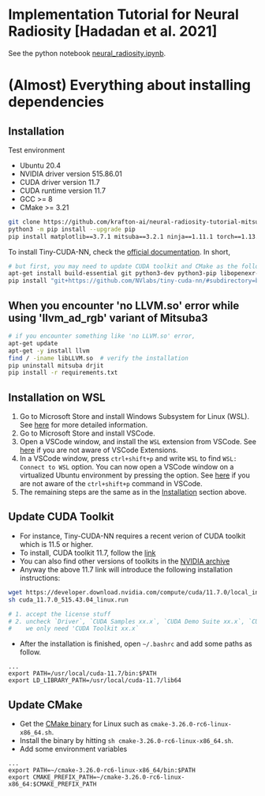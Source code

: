 # Implementation Tutorial for Neural Radiosity [Hadadan et al. 2021]

See the python notebook [neural_radiosity.ipynb](https://github.com/krafton-ai/neural-radiosity-tutorial-mitsuba3/blob/main/neural_radiosity.ipynb).

# (Almost) Everything about installing dependencies
## Installation
Test environment
- Ubuntu 20.4
- NVIDIA driver version 515.86.01
- CUDA driver version 11.7
- CUDA runtime version 11.7
- GCC >= 8
- CMake >= 3.21

```bash
git clone https://github.com/krafton-ai/neural-radiosity-tutorial-mitsuba3.git
python3 -m pip install --upgrade pip
pip install matplotlib==3.7.1 mitsuba==3.2.1 ninja==1.11.1 torch==1.13.1 torchvision==0.14.1 tqdm==4.65.0 imageio==2.25.0 opencv-python==4.7.0.72
```

To install Tiny-CUDA-NN, check the [official documentation](https://github.com/NVlabs/tiny-cuda-nn#pytorch-extension).
In short, 
```bash
# but first, you may need to update CUDA toolkit and CMake as the following sections
apt-get install build-essential git python3-dev python3-pip libopenexr-dev libxi-dev libglfw3-dev libglew-dev libomp-dev libxinerama-dev libxcursor-dev ffmpeg
pip install "git+https://github.com/NVlabs/tiny-cuda-nn/#subdirectory=bindings/torch"
```

## When you encounter 'no LLVM.so' error while using 'llvm_ad_rgb' variant of Mitsuba3
```bash
# if you encounter something like 'no LLVM.so' error,
apt-get update
apt-get -y install llvm
find / -iname libLLVM.so  # verify the installation
pip uninstall mitsuba drjit
pip install -r requirements.txt
```

## Installation on WSL

1. Go to Microsoft Store and install Windows Subsystem for Linux (WSL). See [here](https://learn.microsoft.com/en-us/windows/wsl/install) for more detailed information.
2. Go to Microsoft Store and install VSCode.
3. Open a VSCode window, and install the `WSL` extension from VSCode. See [here](https://jmcunst.tistory.com/152) if you are not aware of VSCode Extensions.
4. In a VSCode window, press `ctrl+shift+p` and write `WSL` to find `WSL: Connect to WSL` option. You can now open a VSCode window on a virtualized Ubuntu environment by pressing the option. See [here](https://learn.microsoft.com/ko-kr/windows/wsl/tutorials/wsl-vscode#from-vs-code) if you are not aware of the `ctrl+shift+p` command in VSCode.
5. The remaining steps are the same as in the [Installation](#installation) section above.

## Update CUDA Toolkit

- For instance, Tiny-CUDA-NN requires a recent verion of CUDA toolkit which is 11.5 or higher.
- To install, CUDA toolkit 11.7, follow the [link](https://developer.nvidia.com/cuda-11-7-0-download-archive?target_os=Linux&target_arch=x86_64&Distribution=Ubuntu&target_version=20.04&target_type=runfile_local)
- You can also find other versions of toolkits in the [NVIDIA archive](https://developer.nvidia.com/cuda-toolkit-archive)
- Anyway the above 11.7 link will introduce the following installation instructions:
```bash
wget https://developer.download.nvidia.com/compute/cuda/11.7.0/local_installers/cuda_11.7.0_515.43.04_linux.run
sh cuda_11.7.0_515.43.04_linux.run

# 1. accept the license stuff
# 2. uncheck `Driver`, `CUDA Samples xx.x`, `CUDA Demo Suite xx.x`, `CUDA Documentation  xx.x`.
#    we only need 'CUDA Toolkit xx.x`
```
- After the installation is finished, open `~/.bashrc` and add some paths as follow.
```vim
...
export PATH=/usr/local/cuda-11.7/bin:$PATH
export LD_LIBRARY_PATH=/usr/local/cuda-11.7/lib64
```

## Update CMake
- Get the [CMake binary](https://cmake.org/download/) for Linux such as `cmake-3.26.0-rc6-linux-x86_64.sh`.
- Install the binary by hitting `sh cmake-3.26.0-rc6-linux-x86_64.sh`.
- Add some environment variables
```vim
...
export PATH=~/cmake-3.26.0-rc6-linux-x86_64/bin:$PATH
export CMAKE_PREFIX_PATH=~/cmake-3.26.0-rc6-linux-x86_64:$CMAKE_PREFIX_PATH
```
